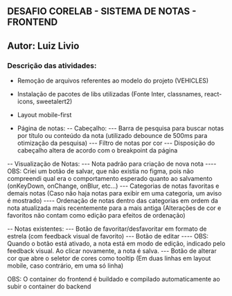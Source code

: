 ## DESAFIO CORELAB - SISTEMA DE NOTAS - FRONTEND
## Autor: Luiz Livio

### Descrição das atividades:
- Remoção de arquivos referentes ao modelo do projeto (VEHICLES)

- Instalação de pacotes de libs utilizadas (Fonte Inter, classnames, react-icons, sweetalert2)

- Layout mobile-first

- Página de notas:
-- Cabeçalho:
--- Barra de pesquisa para buscar notas por título ou conteúdo da nota (utilizado debounce de 500ms para otimização da pesquisa)
--- Filtro de notas por cor
--- Disposição do cabeçalho altera de acordo com o breakpoint da página

-- Visualização de Notas:
--- Nota padrão para criação de nova nota
---- OBS: Criei um botão de salvar, que não existia no figma, pois não compreendi qual era o comportamento esperado quanto ao salvamento (onKeyDown, onChange, onBlur, etc...)
--- Categorias de notas favoritas e demais notas (Caso não haja notas para exibir em uma categoria, um aviso é mostrado)
---- Ordenação de notas dentro das categorias em ordem da nota atualizada mais recentemente para a mais antiga (Alterações de cor e favoritos não contam como edição para efeitos de ordenação)

-- Notas existentes:
--- Botão de favoritar/desfavoritar em formato de estrela (com feedback visual de favorito)
--- Botão de editar
---- OBS: Quando o botão está ativado, a nota está em modo de edição, indicado pelo feedback visual. Ao clicar novamente, a nota é salva.
--- Botão de alterar cor que abre o seletor de cores como tooltip (Em duas linhas em layout mobile, caso contrário, em uma só linha)

OBS: O container do frontend é buildado e compilado automaticamente ao subir o container do backend